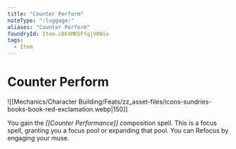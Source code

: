 ```yaml
---
title: "Counter Perform"
noteType: ":luggage:"
aliases: "Counter Perform"
foundryId: Item.cBE4MK5FfqjV0Wix
tags:
  - Item
---
```


# Counter Perform
![[Mechanics/Character Building/Feats/zz_asset-files/icons-sundries-books-book-red-exclamation.webp|150]]

You gain the _[[Counter Performance]]_ composition spell. This is a focus spell, granting you a focus pool or expanding that pool. You can Refocus by engaging your muse.
